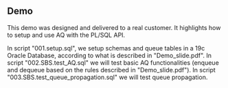 ## Demo

This demo was designed and delivered to a real customer. It highlights how to setup and use AQ with the PL/SQL API.

In script "001.setup.sql", we setup schemas and queue tables in a 19c Oracle Database, according to what is described in "Demo_slide.pdf".
In script "002.SBS.test_AQ.sql" we will test basic AQ functionalities (enqueue and dequeue based on the rules described in "Demo_slide.pdf").
In script "003.SBS.test_queue_propagation.sql" we will test queue propagation.
